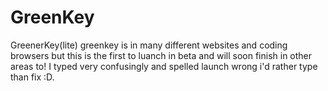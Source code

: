 # GreenKey
GreenerKey(lite) greenkey is in many different websites and coding browsers but this is the first to luanch in beta and will soon finish in other areas to! I typed very confusingly and spelled launch wrong i'd rather type than fix :D.
